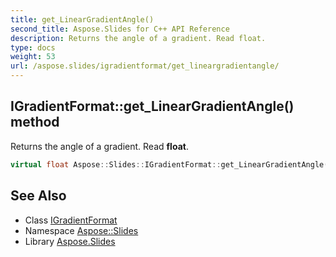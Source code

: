 ```yaml
---
title: get_LinearGradientAngle()
second_title: Aspose.Slides for C++ API Reference
description: Returns the angle of a gradient. Read float.
type: docs
weight: 53
url: /aspose.slides/igradientformat/get_lineargradientangle/
---
```

## IGradientFormat::get_LinearGradientAngle() method


Returns the angle of a gradient. Read **float**.

```cpp
virtual float Aspose::Slides::IGradientFormat::get_LinearGradientAngle()=0
```

## See Also

* Class [IGradientFormat](../)
* Namespace [Aspose::Slides](../../)
* Library [Aspose.Slides](../../../)